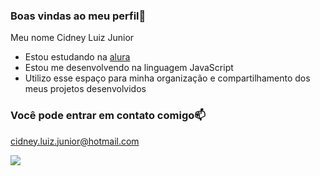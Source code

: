 ### Boas vindas ao meu perfil💙

Meu nome Cidney Luiz Junior

- Estou estudando na [alura](https://www.alura.com.br)
- Estou me desenvolvendo na linguagem JavaScript
- Utilizo esse espaço para minha organização e compartilhamento dos meus projetos desenvolvidos

### Você pode entrar em contato comigo📫

cidney.luiz.junior@hotmail.com

![](https://media1.tenor.com/m/UyPAkpXRRNIAAAAC/lr-agl-ssb-vegito-goku.gif)
